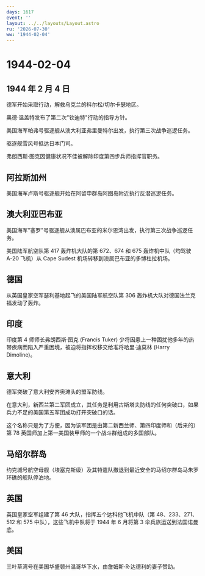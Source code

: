 ```yaml
---
days: 1617
event: ''
layout: ../../layouts/Layout.astro
ru: '2026-07-30'
ww: '1944-02-04'
---
```


# 1944-02-04

## 1944 年 2 月 4 日

德军开始采取行动，解救乌克兰的科尔松/切尔卡瑟地区。

奥德·温盖特发布了第二次"钦迪特"行动的指导方针。

美国海军帕弗号驱逐舰从澳大利亚弗里曼特尔出发，执行第三次战争巡逻任务。

驱逐舰雪风号抵达日本门司。

弗朗西斯·图克因健康状况不佳被解除印度第四步兵师指挥官职务。

## 阿拉斯加州

美国海军卢斯号驱逐舰开始在阿留申群岛阿图岛附近执行反潜巡逻任务。

## 澳大利亚巴布亚

美国海军"塞罗"号驱逐舰从澳属巴布亚的米尔恩湾出发，执行第三次战争巡逻任务。

美国陆军航空队第 417 轰炸机大队的第 672、674 和 675 轰炸机中队（均驾驶
A-20 飞机）从 Cape Sudest 机场转移到澳属巴布亚的多博杜拉机场。

## 德国

从英国皇家空军瑟利基地起飞的美国陆军航空队第 306
轰炸机大队对德国法兰克福发动了轰炸。

## 印度

印度第 4 师师长弗朗西斯·图克 (Francis Tuker)
少将因患上一种困扰他多年的热带疾病而陷入严重困境，被迫将指挥权移交给准将哈里·迪莫林
(Harry Dimoline)。

## 意大利

德军突破了意大利安齐奥滩头的盟军防线。

在意大利，新西兰第二军团成立，其任务是利用古斯塔夫防线的任何突破口，如果兵力不足的美国第五军团成功打开突破口的话。

这个名称只是为了方便，因为该军团是由第二新西兰师、第四印度师和（后来的）第
78 英国师加上第一美国装甲师的一个战斗群组成的多国部队。

## 马绍尔群岛

约克城号航空母舰（埃塞克斯级）及其特遣队撤退到最近安全的马绍尔群岛马朱罗环礁的舰队停泊地。

## 英国

英国皇家空军组建了第 46 大队，指挥五个达科他飞机中队（第
48、233、271、512 和 575 中队），这些飞机中队将于 1944 年 6 月将第 3
伞兵旅运送到法国诺曼底。

## 美国

三叶草湾号在美国华盛顿州温哥华下水，由詹姆斯·R·达德利的妻子赞助。